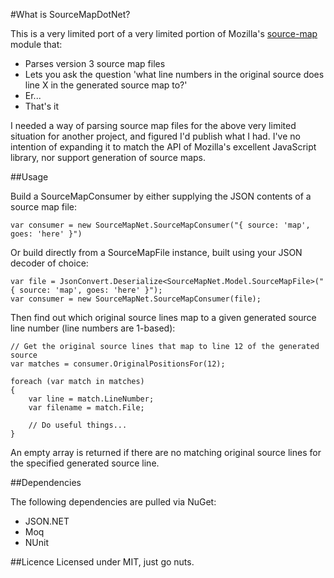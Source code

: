 #What is SourceMapDotNet?

This is a very limited port of a very limited portion of Mozilla's [source-map](https://github.com/Mozilla/source-map) module that:

* Parses version 3 source map files
* Lets you ask the question 'what line numbers in the original source does line X in the generated source map to?'
* Er...
* That's it

I needed a way of parsing source map files for the above very limited situation for another project, and figured I'd publish what I had. I've no intention of expanding it to match the API of Mozilla's excellent JavaScript library, nor support generation of source maps.

##Usage

Build a SourceMapConsumer by either supplying the JSON contents of a source map file:

    var consumer = new SourceMapNet.SourceMapConsumer("{ source: 'map', goes: 'here' }")

Or build directly from a SourceMapFile instance, built using your JSON decoder of choice:

    var file = JsonConvert.Deserialize<SourceMapNet.Model.SourceMapFile>("{ source: 'map', goes: 'here' }");
    var consumer = new SourceMapNet.SourceMapConsumer(file);

Then find out which original source lines map to a given generated source line number (line numbers are 1-based):

    // Get the original source lines that map to line 12 of the generated source
    var matches = consumer.OriginalPositionsFor(12);

    foreach (var match in matches)
    {
        var line = match.LineNumber;
        var filename = match.File;
        
        // Do useful things...
    }

An empty array is returned if there are no matching original source lines for the specified generated source line.

##Dependencies

The following dependencies are pulled via NuGet:

* JSON.NET
* Moq
* NUnit


##Licence
Licensed under MIT, just go nuts.